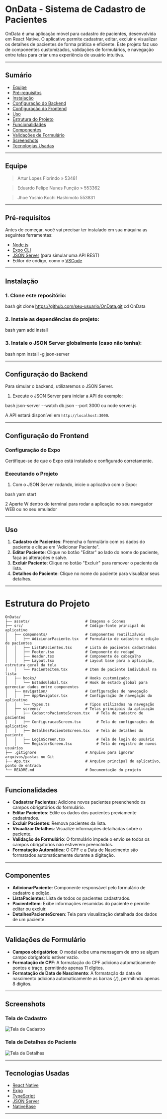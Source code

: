 # OnData - Sistema de Cadastro de Pacientes

OnData é uma aplicação móvel para cadastro de pacientes, desenvolvida em React Native. O aplicativo permite cadastrar, editar, excluir e visualizar os detalhes de pacientes de forma prática e eficiente. Este projeto faz uso de componentes customizados, validações de formulários, e navegação entre telas para criar uma experiência de usuário intuitiva.

---

## Sumário

- [Equipe](#equipe)
- [Pré-requisitos](#pré-requisitos)
- [Instalação](#instalação)
- [Configuração do Backend](#configuração-do-backend)
- [Configuração do Frontend](#configuração-do-frontend)
- [Uso](#uso)
- [Estrutura do Projeto](#estrutura-do-projeto)
- [Funcionalidades](#funcionalidades)
- [Componentes](#componentes)
- [Validações de Formulário](#validações-de-formulário)
- [Screenshots](#screenshots)
- [Tecnologias Usadas](#tecnologias-usadas)

---


## Equipe
> Artur Lopes Fiorindo » 53481


> Eduardo Felipe Nunes Função » 553362 


> Jhoe Yoshio Kochi Hashimoto 553831



---

## Pré-requisitos

Antes de começar, você vai precisar ter instalado em sua máquina as seguintes ferramentas:

- [Node.js](https://nodejs.org/)
- [Expo CLI](https://docs.expo.dev/get-started/installation/)
- [JSON Server](https://github.com/typicode/json-server) (para simular uma API REST)
- Editor de código, como o [VSCode](https://code.visualstudio.com/)

---

## Instalação

### 1. Clone este repositório:

bash
git clone https://github.com/seu-usuario/OnData.git
cd OnData


### 2. Instale as dependências do projeto:

bash
yarn add install


### 3. Instale o JSON Server globalmente (caso não tenha):

bash
npm install -g json-server


---

## Configuração do Backend

Para simular o backend, utilizaremos o JSON Server.

1. Execute o JSON Server para iniciar a API de exemplo:

bash
json-server --watch db.json --port 3000
 ou
node server.js


A API estará disponível em `http://localhost:3000`.

---

## Configuração do Frontend

### Configuração do Expo

Certifique-se de que o Expo está instalado e configurado corretamente.

### Executando o Projeto

1. Com o JSON Server rodando, inicie o aplicativo com o Expo:

bash
yarn start


2 Aperte W dentro do terminal para rodar a aplicação no seu navegador WEB ou no seu emulador


---

## Uso

1. **Cadastro de Pacientes**: Preencha o formulário com os dados do paciente e clique em "Adicionar Paciente".
2. **Editar Paciente**: Clique no botão "Editar" ao lado do nome do paciente, faça as alterações e salve.
3. **Excluir Paciente**: Clique no botão "Excluir" para remover o paciente da lista.
4. **Detalhes do Paciente**: Clique no nome do paciente para visualizar seus detalhes.

---

# Estrutura do Projeto 

```plaintext
OnData/
├── assets/                         # Imagens e ícones
├── src/                            # Código-fonte principal do aplicativo
│   ├── components/                 # Componentes reutilizáveis
│   │   ├── AdicionarPaciente.tsx   # Formulário de cadastro e edição de pacientes
│   │   ├── ListaPacientes.tsx      # Lista de pacientes cadastrados
│   │   ├── Footer.tsx              # Componente de rodapé
│   │   ├── Header.tsx              # Componente de cabeçalho
│   │   ├── Layout.tsx              # Layout base para a aplicação, estrutura geral da tela
│   │   └── PacienteItem.tsx        # Item de paciente individual na lista
│   ├── hooks/                      # Hooks customizados
│   │   └── EstadoGlobal.tsx        # Hook de estado global para gerenciar dados entre componentes
│   ├── navigation/                 # Configurações de navegação
│   │   ├── AppNavigator.tsx        # Configuração de navegação do aplicativo
│   │   └── types.ts                # Tipos utilizados na navegação
│   ├── screens/                    # Telas principais da aplicação
│   │   ├── CadastroPacienteScreen.tsx   # Tela de cadastro de pacientes
│   │   ├── ConfiguracaoScreen.tsx       # Tela de configurações do aplicativo
│   │   ├── DetalhesPacienteScreen.tsx   # Tela de detalhes do paciente
│   │   ├── LoginScreen.tsx              # Tela de login do usuário
│   │   └── RegisterScreen.tsx           # Tela de registro de novos usuários
├── .gitignore                      # Arquivo para ignorar arquivos/pastas no Git
├── App.tsx                         # Arquivo principal do aplicativo, ponto de entrada
└── README.md                       # Documentação do projeto
```



---

## Funcionalidades

- **Cadastrar Pacientes**: Adicione novos pacientes preenchendo os campos obrigatórios do formulário.
- **Editar Pacientes**: Edite os dados dos pacientes previamente cadastrados.
- **Excluir Pacientes**: Remova pacientes da lista.
- **Visualizar Detalhes**: Visualize informações detalhadas sobre o paciente.
- **Validação de Formulário**: O formulário impede o envio se todos os campos obrigatórios não estiverem preenchidos.
- **Formatação Automática**: O CPF e a Data de Nascimento são formatados automaticamente durante a digitação.

---

## Componentes

- **AdicionarPaciente**: Componente responsável pelo formulário de cadastro e edição.
- **ListaPacientes**: Lista de todos os pacientes cadastrados.
- **PacienteItem**: Exibe informações resumidas do paciente e permite editar ou excluir.
- **DetalhesPacienteScreen**: Tela para visualização detalhada dos dados de um paciente.

---

## Validações de Formulário

- **Campos obrigatórios**: O modal exibe uma mensagem de erro se algum campo obrigatório estiver vazio.
- **Formatação de CPF**: A formatação do CPF adiciona automaticamente pontos e traço, permitindo apenas 11 dígitos.
- **Formatação de Data de Nascimento**: A formatação da data de nascimento adiciona automaticamente as barras (`/`), permitindo apenas 8 dígitos.

---

## Screenshots

### Tela de Cadastro

![Tela de Cadastro](https://via.placeholder.com/400x700)

### Tela de Detalhes do Paciente

![Tela de Detalhes](https://via.placeholder.com/400x700)

---

## Tecnologias Usadas

- [React Native](https://reactnative.dev/)
- [Expo](https://expo.dev/)
- [TypeScript](https://www.typescriptlang.org/)
- [JSON Server](https://github.com/typicode/json-server)
- [NativeBase](https://nativebase.io/)

---



